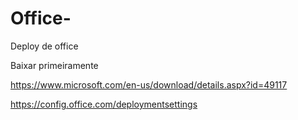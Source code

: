 # Office-
Deploy de office 


Baixar primeiramente 

https://www.microsoft.com/en-us/download/details.aspx?id=49117

https://config.office.com/deploymentsettings

